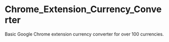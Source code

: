 # Chrome_Extension_Currency_Converter
Basic Google Chrome extension currency converter for over 100 currencies. 
